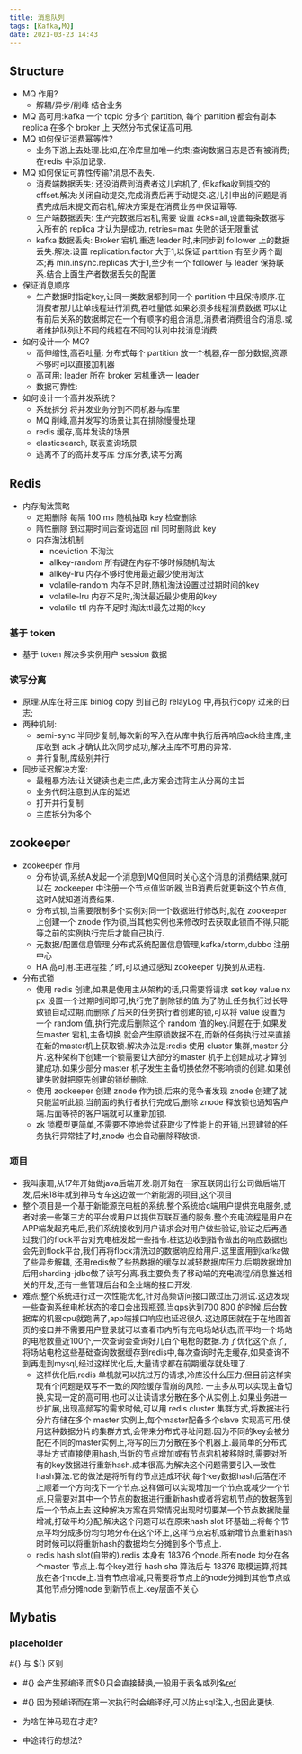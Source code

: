 ```yaml
---
title: 消息队列
tags: [Kafka,MQ]
date: 2021-03-23 14:43
---
```


## Structure

- MQ 作用?
    - 解耦/异步/削峰 结合业务
- MQ 高可用:kafka 一个 topic 分多个 partition, 每个 partition 都会有副本 replica 在多个 broker 上.天然分布式保证高可用.
- MQ 如何保证消费幂等性?
    - 业务下游上去处理.比如,在冷库里加唯一约束;查询数据日志是否有被消费;在redis 中添加记录.
- MQ 如何保证可靠性传输?消息不丢失.
    - 消费端数据丢失: 还没消费到消费者这儿宕机了, 但kafka收到提交的 offset.解决:关闭自动提交,完成消费后再手动提交.这儿引申出的问题是消费完成后未提交而宕机,解决方案是在消费业务中保证幂等.
    - 生产端数据丢失: 生产完数据后宕机,需要 设置 acks=all,设置每条数据写入所有的 replica 才认为是成功, retries=max 失败的话无限重试
    - kafka 数据丢失: Broker 宕机,重选 leader 时,未同步到 follower 上的数据丢失.解决:设置 replication.factor 大于1,以保证 partition 有至少两个副本;再 min.insync.replicas 大于1,至少有一个 follower 与 leader 保持联系.结合上面生产者数据丢失的配置
- 保证消息顺序
    - 生产数据时指定key,让同一类数据都到同一个 partition 中且保持顺序.在消费者那儿让单线程进行消费,吞吐量低.如果必须多线程消费数据,可以让有前后关系的数据绑定在一个有顺序的组合消息,消费者消费组合的消息.或者维护队列让不同的线程在不同的队列中找消息消费.
- 如何设计一个 MQ?
    - 高伸缩性,高吞吐量: 分布式每个 partition 放一个机器,存一部分数据,资源不够时可以直接加机器
    - 高可用: leader 所在 broker 宕机重选一 leader
    - 数据可靠性: 
- 如何设计一个高并发系统？
    - 系统拆分 将并发业务分到不同机器与库里
    - MQ 削峰,高并发写的场景让其在排除慢慢处理
    - redis 缓存,高并发读的场景
    - elasticsearch, 联表查询场景
    - 逃离不了的高并发写库 分库分表,读写分离 

## Redis

- 内存淘汰策略
    - 定期删除 每隔 100 ms 随机抽取 key 检查删除
    - 隋性删除 到过期时间后查询返回 nil 同时删除此 key
    - 内存淘汰机制
        - noeviction 不淘汰
        - allkey-random 所有键在内存不够时候随机淘汰
        - allkey-lru 内存不够时使用最近最少使用淘汰
        - volatile-random 内存不足时,随机淘汰设置过过期时间的key
        - volatile-lru 内存不足时,淘汰最近最少使用的key
        - volatile-ttl 内存不足时,淘汰ttl最先过期的key

### 基于 token

- 基于 token 解决多实例用户 session 数据

### 读写分离

- 原理:从库在将主库 binlog copy 到自己的 relayLog 中,再执行copy 过来的日志;
- 两种机制:
    - semi-sync 半同步复制,每次新的写入在从库中执行后再响应ack给主库,主库收到 ack 才确认此次同步成功,解决主库不可用的异常.
    - 并行复制,库级别并行
- 同步延迟解决方案:
    - 最粗暴方法:让关键读也走主库,此方案会违背主从分离的主旨
    - 业务代码注意到从库的延迟
    - 打开并行复制
    - 主库拆分为多个

## zookeeper

- zookeeper 作用
    - 分布协调,系统A发起一个消息到MQ但同时关心这个消息的消费结果,就可以在 zookeeper 中注册一个节点值监听器,当B消费后就更新这个节点值,这时A就知道消费结果.
    - 分布式锁,当需要限制多个实例对同一个数据进行修改时,就在 zookeeper 上创建一个 znode 作为锁,当其他实例也来修改时去获取此锁而不得,只能等之前的实例执行完后才能自己执行.
    - 元数据/配置信息管理,分布式系统配置信息管理,kafka/storm,dubbo 注册中心
    - HA 高可用.主进程挂了时,可以通过感知 zookeeper 切换到从进程.
- 分布式锁
    - 使用 redis 创建,如果是使用主从架构的话,只需要将请求 set key value nx px 设置一个过期时间即可,执行完了删除锁的值,为了防止任务执行过长导致锁自动过期,而删除了后来的任务执行者创建的锁,可以将 value 设置为一个 random 值,执行完成后删除这个 random 值的key.问题在于,如果发生master 宕机,主备切换.就会产生原锁数据不在,而新的任务执行过来直接在新的master机上获取锁.解决办法是:redis 使用 cluster 集群,master 分片.这种架构下创建一个锁需要让大部分的master 机子上创建成功才算创建成功.如果少部分 master 机子发生主备切换依然不影响锁的创建.如果创建失败就把原先创建的锁给删除.
    - 使用 zookeeper 创建 znode 作为锁.后来的竞争者发现 znode 创建了就只能监听此锁.当前面的执行者执行完成后,删除 znode 释放锁也通知客户端.后面等待的客户端就可以重新加锁.
    - zk 锁模型更简单,不需要不停地尝试获取少了性能上的开销,出现建锁的任务执行异常挂了时,znode 也会自动删除释放锁.

### 项目

- 我叫康珊,从17年开始做java后端开发.刚开始在一家互联网出行公司做后端开发,后来18年就到神马专车这边做一个新能源的项目,这个项目
- 整个项目是一个基于新能源充电桩的系统.整个系统给c端用户提供充电服务,或者对接一些第三方的平台或用户以提供互联互通的服务.整个充电流程是用户在APP端发起充电后,我们系统接收到用户请求会对用户做些验证,验证之后再通过我们的flock平台对充电桩发起一些指令.桩这边收到指令做出的响应数据也会先到flock平台,我们再将flock清洗过的数据响应给用户.这里面用到kafka做了些异步解耦, 还用redis做了些热数据的缓存以减轻数据库压力.后期数据增加后用sharding-jdbc做了读写分离.我主要负责了移动端的充电流程/消息推送相关的开发,还有一些管理后台和企业端的接口开发.
- 难点:整个系统进行过一次性能优化,针对高频访问接口做过压力测试.这边发现一些查询系统电枪状态的接口会出现瓶颈.当qps达到700 800 的时候,后台数据库的机器cpu就跑满了,app端接口响应也延迟很久.这边原因就在于在地图首页的接口并不需要用户登录就可以查看市内所有充电场站状态,而平均一个场站的电枪数量近100个,一次查询会查询好几百个电枪的数据.为了优化这个点了,将场站电枪这些基础查询数据缓存到redis中,每次查询时先走缓存,如果查询不到再走到mysql,经过这样优化后,大量请求都在前期缓存就处理了.
    - 这样优化后,redis 单机就可以抗过万的请求,冷库没什么压力.但目前这样实现有个问题是双写不一致的风险缓存雪崩的风险. 一主多从可以实现主备切换,实现一定的高可用.也可以让读请求分散在多个从实例上.如果业务进一步扩展,出现高频写的需求时候,可以用 redis cluster 集群方式,将数据进行分片存储在多个 master 实例上,每个master配备多个slave 实现高可用.使用这种数据分片的集群方式,会带来分布式寻址问题.因为不同的key会被分配在不同的master实例上,将写的压力分散在多个机器上.最简单的分布式寻址方式直接使用hash,当新的节点增加或有节点宕机被移除时,需要对所有的key数据进行重新hash.成本很高.为解决这个问题需要引入一致性hash算法.它的做法是将所有的节点连成环状,每个key数据hash后落在环上顺着一个方向找下一个节点.这样做可以实现增加一个节点或减少一个节点,只需要对其中一个节点的数据进行重新hash或者将宕机节点的数据落到后一个节点上去.这种解决方案在异常情况出现时切要某一个节点数据陡量增减,打破平均分配.解决这个问题可以在原来hash slot 环基础上将每个节点平均分成多份均匀地分布在这个环上,这样节点宕机或新增节点重新hash时时候可以将重新hash的数据均匀分摊到多个节点上.
    - redis hash slot(自带的).redis 本身有 18376 个node.所有node 均分在各个master 节点上.每个key进行 hash sha 算法后与 18376 取模运算,将其放在各个node上.当有节点增减,只需要将节点上的node分摊到其他节点或其他节点分摊node 到新节点上.key层面不关心

## Mybatis

### placeholder

#{} 与 ${} 区别

- #{} 会产生预编译.而${}只会直接替换,一般用于表名或列名[ref](https://mybatis.org/mybatis-3/sqlmap-xml.html)
- #{} 因为预编译而在第一次执行时会编译好,可以防止sql注入,也因此更快.

- 为啥在神马现在才走?
- 中途转行的想法?
